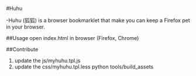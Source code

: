 #Huhu

-Huhu (狐狐) is a browser bookmarklet that make you can keep a Firefox pet in your browser.

##Usage
open index.html in browser (Firefox, Chrome)

##Contribute
1. update the js/myhuhu.tpl.js
2. update the css/myhuhu.tpl.less
		python tools/build_assets
